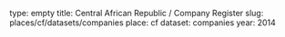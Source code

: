 type: empty
title: Central African Republic / Company Register
slug: places/cf/datasets/companies
place: cf
dataset: companies
year: 2014
